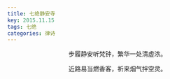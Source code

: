 ```yaml
---
title: 七绝静安寺
key: 2015.11.15
tags: 七绝
categories: 律诗
---
```


<p align="center">步履静安听梵钟，繁华一处清虚浓。
</p>
<p align="center">近路易当燃香客，祈来烟气拌空灵。
</p>
<p align="center"></br>
</p>
